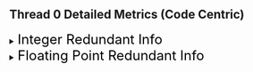 ## Thread 0 Detailed Metrics (Code Centric)
<details><summary><font size="5" color="black">Integer Redundant Info</font></summary><blockquote>
<details><summary><font size="3" color="black">💡 [xx%] Redundancy, with local redundancy 40.5465%(xx Bytes / xx Bytes)</font></summary><blockquote><ul><li><font color="black">Fully Redundant Zero: 40.5465% (xxx / xxx)</font></li><p><code><ins>💡 The Fully Redundant Zero is high. There may be optimization </br>opportunities to optimize with <strong>if/else</strong> statements to skip the </br>redundant memory loads and corresponding computations.</ins></code></p><li><font color="black">Redmap:[0]XX XX XX XX [4]</font></li></ul><details><summary><font color="black">CCT Info:</font></summary><blockquote>[object Object]</blockquote></details>
</blockquote></details>
<details><summary><font size="3" color="black">💡 [xx%] Redundancy, with local redundancy 20.56156%(xx Bytes / xx Bytes)</font></summary><blockquote><ul><li><font color="black">Fully Redundant Zero: 20.56156% (xxx / xxx)</font></li><li><font color="black">Redmap:[0]XX 00 00 00 [4]</font></li><p><code><ins>💡 The Redmap shows that the the most significant bytes of the </br>loaded values are always redundant zeros. Lowering to a less precise data type </br>may lead to better performance and cache utilization.</ins></code></p></ul><details><summary><font color="black">CCT Info:</font></summary><blockquote>[object Object]</blockquote></details>
</blockquote></details>
</blockquote></details>
<details><summary><font size="5" color="black">Floating Point Redundant Info</font></summary><blockquote>
<details><summary><font size="3" color="black">[xx%] Redundancy, with local redundancy xx%(xx Zeros / xx Reads)</font></summary><blockquote><ul><li><font color="black">Fully Redundant Zero:xx% (xxx / xxx)</font></li>                                    <li><font color="black">Redmap: [mantissa | exponent | sign]:XX | XX XX | XX XX XX XX XX XX XX</font></li></ul><details><summary><font color="black">CCT Info:</font></summary><blockquote>[object Object]</blockquote></details>
</blockquote></details>
</blockquote></details>
